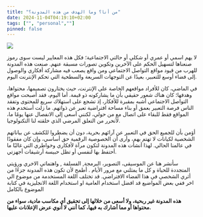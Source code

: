 ```yaml
---
title: "من أنا؟ وما الهدف من هذه المدونة؟"
date: 2024-11-04T04:19:10+02:00
tags: ["", "personal",""]
pinned: false
---
```

![](https://i.pinimg.com/564x/be/5c/a4/be5ca43d8dc194948ad2a9cd15614ad2.jpg)

لا يهم اسمي أو عمري أو شكلي أو حالتي الاجتماعية؛ فكل هذه المعايير ليست سوى رموز صنعناها لتسهيل الحكم على الآخرين وتكوين تصورات مسبقة عنهم. صنعت هذه المدونة للهرب من قيود مواقع التواصل الاجتماعي ومن واقع يصعب فيه مشاركة أفكاري والوصول إلى فضاء أوسع للتعبير، بعيدًا عن التوجهات السريعة والسطحية التي تحكم الإنترنت اليوم.

في الماضي، كان للأفراد مواقعهم الخاصة على الإنترنت، حيث يختارون تصميمها، محتواها، وهدفها؛ كان هناك شعور حقيقي بأن ما يشاركونه ذو قيمة. أما اليوم، فقد أصبحت مواقع التواصل الاجتماعي أشبه بمقبرة للأفكار، إذ تشجع على استهلاك سريع للمحتوى وتفقد الناس فرصة التعبير بعمق أو بناء مساحة افتراضية تعبر عن ذواتهم. ما زلت أستخدم هذه المواقع فقط للبقاء على اتصال مع من حولي، لكنني أسعى إلى الانفصال عنها يومًا ما، لأتحرر من التعلق المرضي الذي خلقته لنا  التكنولوجيا.

أؤمن بأن للجميع الحق في التعبير عن آرائهم بحرية، دون أن يضطروا للكشف عن بياناتهم الشخصية لكيانات لا تهتم بهم، وأرى أن الخصوصية الرقمية حق أساسي، وإن كان مفقودًا في عالمنا الحالي. لهذا أنشأت هذه المدونة لتكون مرآة لأفكاري وخواطري التي غالبًا ما أحتفظ بها لنفسي أو تظل حبيسة أرشيفات أجهزتي.

سأنشر هنا عن الموسيقى، التصوير، البرمجة, الفسلفة , واهتماتي الاخري ورؤيتي المتجددة للحياة و كل ما يمثلني مع مرور الأيام . أطمح لأن تكون هذه المدونة جزءًا من أثري الشخصي في هذا الفضاء الافتراضي.
قد تختلف اللغة المستخدمة من موضوع الي اخر ففي بعض المواضيع قد افضل استخدام العامية او استخدام اللغة الانجليزية في كتابة الموضوع بالكامل

**هذه المدونة غير ربحية، ولا أسعى من خلالها إلى تحقيق أي مكاسب مادية، سواء من محتواها أو مما أشارك به فيها، كما أنني لا أنوي عرض الإعلانات عليها.**